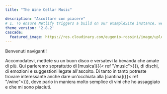 ```yaml
---
title: "The Wine Cellar Music"

description: "Ascoltare con piacere"
# 1. To ensure Netlify triggers a build on our exampleSite instance, we need to change a file in the exampleSite directory.
theme_version: '2.8.2'
cascade:
  featured_image: https://res.cloudinary.com/eugenio-rossini/image/upload/v1657821042/theWineCellarMusic/home_wallpaper.webp
---
```

Benvenuti naviganti! 

Accomodatevi, mettete su un buon disco e versatevi la bevanda che amate di più. 
Qui parleremo soprattutto di [musica]({{< ref "/music">}}), di dischi, di emozioni e suggestioni legate all'ascolto. 
Di tanto in tanto potreste trovare interessante anche dare un'occhiata alla [cantina]({{< ref "/wine">}}), dove parlo in maniera molto semplice di vini che ho assaggiato e che mi sono piaciuti.
